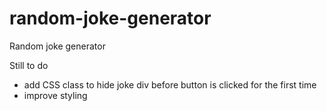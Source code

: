 # random-joke-generator
Random joke generator

Still to do 
- add CSS class to hide joke div before button is clicked for the first time
- improve styling
